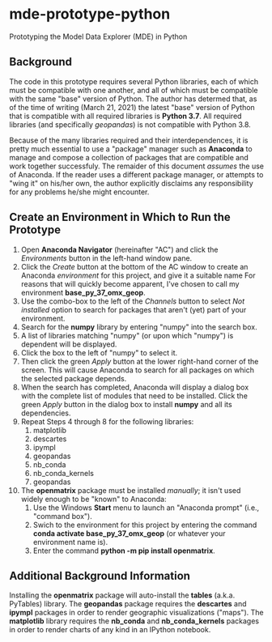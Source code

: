# mde-prototype-python
Prototyping the Model Data Explorer (MDE) in Python

## Background

The code in this prototype requires several Python libraries, each of which must be compatible with one another, and all of which must be compatible with the same "base" version of Python. The author has determed that, as of the time of writing (March 21, 2021) the latest "base" version of Python that is compatible with all required libraries is __Python 3.7__.  All required libraries (and specifically _geopandas_) is not compatible with Python 3.8.

Because of the many libraries required and their interdependences, it is pretty much essential to use a "package" manager such as __Anaconda__ to manage and compose a collection of packages that are compatible and work together successfuly. The remaider of this document _assumes_ the use of Anaconda. If the reader uses a different package manager, or attempts to "wing it" on his/her own, the author explicitly disclaims any responsibility for any problems he/she might encounter.

## Create an Environment in Which to Run the Prototype

1. Open __Anaconda Navigator__ (hereinafter "AC") and click the _Environments_ button in the left-hand window pane. 
2. Click the _Create_ button at the bottom of the AC window to create an Anaconda _environment_ for this project, and give it a suitable name For reasons that will quickly become apparent, I've chosen to call my environment __base_py_37_omx_geop__. 
3. Use the combo-box to the left of the _Channels_ button to select _Not installed_ option to search for packages that aren't (yet) part of your environment.
4. Search for the __numpy__ library by entering "numpy" into the search box. 
5. A list of libraries matching "numpy" (or upon which "numpy") is dependent will be displayed. 
6. Click the box to the left of "numpy" to select it.
7. Then click the green _Apply_ button at the lower right-hand corner of the screen. This will cause Anaconda to search for all packages on which the selected package depends.
8. When the search has completed, Anaconda will display a dialog box with the complete list of modules that need to be installed. Click the green _Apply_ button in the dialog box to install __numpy__ and all its dependencies.
9. Repeat Steps 4 through 8 for the following libraries:
    1. matplotlib
    2. descartes
    3. ipympl
    4. geopandas
    5. nb_conda
    6. nb_conda_kernels
    7. geopandas
10. The __openmatrix__ package must be installed _manually_; it isn't used widely enough to be "known" to Anaconda:
    1. Use the Windows __Start__ menu to launch an "Anaconda prompt" (i.e., "command box").
    2. Swich to the environment for this project by entering the command __conda activate base_py_37_omx_geop__ (or whatever your environment name is).
    3. Enter the command __python -m pip install openmatrix__.

## Additional Background Information

Installing the __openmatrix__ package will auto-install the __tables__ (a.k.a. PyTables) library. The __geopandas__ package requires the __descartes__ and __ipympl__ packages in order to render geographic visualizations ("maps"). The __matplotlib__ library requires the __nb_conda__ and __nb_conda_kernels__ packages in order to render charts of any kind in an IPython notebook.
